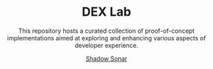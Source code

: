 <div align="center">

# DEX Lab

This repository hosts a curated collection of proof-of-concept implementations aimed at exploring and enhancing various aspects of developer experience.

[Shadow Sonar](./shadow-sonar/README.md)

</div>

